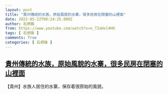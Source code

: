 ```yaml
---
layout: post
title: "貴州傳統的水族，原始風貌的水寨，很多民房在閉塞的山裡面"
date: 2022-05-22T00:24:25.000Z
author: 石炳鋒
from: https://www.youtube.com/watch?v=n_T2aHxl4HU
tags: [ 石炳锋 ]
comments: True
categories: [ 石炳锋 ]
---
```

<!--1653179065000-->
[貴州傳統的水族，原始風貌的水寨，很多民房在閉塞的山裡面](https://www.youtube.com/watch?v=n_T2aHxl4HU)
------

<div>
【貴州】水族人居住的水寨，保存着很原始的風貌。
</div>
